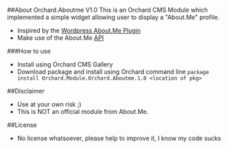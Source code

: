 ##About Orchard.Aboutme V1.0
This is an Orchard CMS Module which implemented a simple widget allowing user to display a "About.Me" profile.

* Inspired by the [Wordpress About.Me Plugin](https://wordpress.org/plugins/aboutme-widget/)
* Make use of the About.Me [API](http://about.me/developer/api/docs/) 
 
###How to use 
* Install using Orchard CMS Gallery 
* Download package and install using Orchard command line `package install Orchard.Module.Orchard.Aboutme.1.0 <location of pkg>`

##Disclaimer 
* Use at your own risk ;) 
* This is NOT an official module from About.Me.

##License
* No license whatsoever, please help to improve it, I know my code sucks
